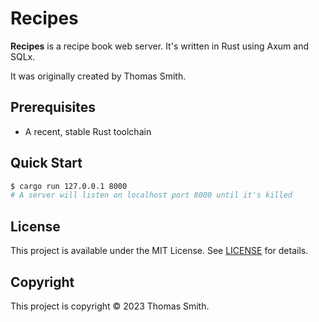 # Recipes
**Recipes** is a recipe book web server. It's written in Rust using Axum and
SQLx.

It was originally created by Thomas Smith.

## Prerequisites
- A recent, stable Rust toolchain

## Quick Start
```sh
$ cargo run 127.0.0.1 8000
# A server will listen on localhost port 8000 until it's killed
```

## License
This project is available under the MIT License. See [LICENSE](./LICENSE) for
details.

## Copyright
This project is copyright © 2023 Thomas Smith.
